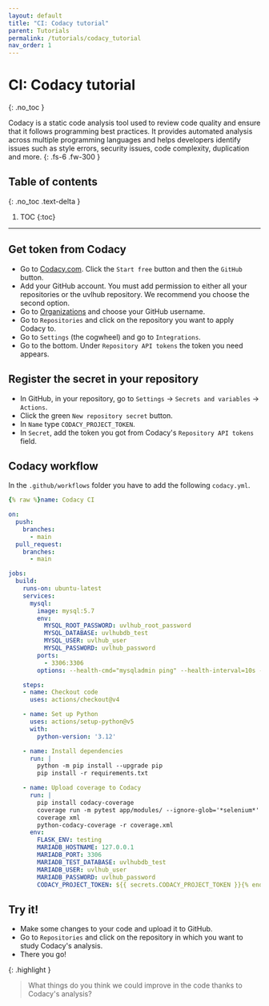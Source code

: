 ```yaml
---
layout: default
title: "CI: Codacy tutorial"
parent: Tutorials
permalink: /tutorials/codacy_tutorial
nav_order: 1
---
```


# CI: Codacy tutorial
{: .no_toc }

Codacy is a static code analysis tool used to review code quality and ensure that it follows programming best practices. It provides automated analysis across multiple programming languages and helps developers identify issues such as style errors, security issues, code complexity, duplication and more.
{: .fs-6 .fw-300 }

## Table of contents
{: .no_toc .text-delta }

1. TOC
{:toc}

---

## Get token from Codacy

- Go to [Codacy.com](https://www.codacy.com). Click the `Start free` button and then the `GitHub` button.
- Add your GitHub account. You must add permission to either all your repositories or the uvlhub repository. We recommend you choose the second option.
- Go to [Organizations](https://app.codacy.com/organizations) and choose your GitHub username.
- Go to `Repositories` and click on the repository you want to apply Codacy to.
- Go to `Settings` (the cogwheel) and go to `Integrations`.
- Go to the bottom. Under `Repository API tokens` the token you need appears.

## Register the secret in your repository

- In GitHub, in your repository, go to `Settings` -> `Secrets and variables` -> `Actions`.
- Click the green `New repository secret` button.
- In `Name` type `CODACY_PROJECT_TOKEN`.
- In `Secret`, add the token you got from Codacy's `Repository API tokens` field.

## Codacy workflow

In the `.github/workflows` folder you have to add the following `codacy.yml`.

```yml
{% raw %}name: Codacy CI

on:
  push:
    branches:
      - main
  pull_request:
    branches:
      - main

jobs:
  build:
    runs-on: ubuntu-latest
    services:
      mysql:
        image: mysql:5.7
        env:
          MYSQL_ROOT_PASSWORD: uvlhub_root_password
          MYSQL_DATABASE: uvlhubdb_test
          MYSQL_USER: uvlhub_user
          MYSQL_PASSWORD: uvlhub_password
        ports:
          - 3306:3306
        options: --health-cmd="mysqladmin ping" --health-interval=10s --health-timeout=5s --health-retries=3

    steps:
    - name: Checkout code
      uses: actions/checkout@v4

    - name: Set up Python
      uses: actions/setup-python@v5
      with:
        python-version: '3.12'

    - name: Install dependencies
      run: |
        python -m pip install --upgrade pip
        pip install -r requirements.txt

    - name: Upload coverage to Codacy
      run: |
        pip install codacy-coverage
        coverage run -m pytest app/modules/ --ignore-glob='*selenium*'
        coverage xml 
        python-codacy-coverage -r coverage.xml
      env:
        FLASK_ENV: testing
        MARIADB_HOSTNAME: 127.0.0.1
        MARIADB_PORT: 3306
        MARIADB_TEST_DATABASE: uvlhubdb_test
        MARIADB_USER: uvlhub_user
        MARIADB_PASSWORD: uvlhub_password
        CODACY_PROJECT_TOKEN: ${{ secrets.CODACY_PROJECT_TOKEN }}{% endraw %}
```

## Try it!

- Make some changes to your code and upload it to GitHub.
- Go to `Repositories` and click on the repository in which you want to study Codacy's analysis.
- There you go!

{: .highlight }
> <i class='fa-solid fa-magnifying-glass-chart'></i> What things do you think we could improve in the code thanks to Codacy's analysis?